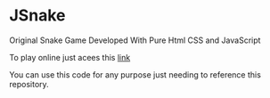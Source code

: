 # JSnake
Original Snake Game Developed With Pure Html CSS and JavaScript

To play online just acees this [link](https://jsnakeacg.000webhostapp.com/JSnake/index.html)

You can use this code for any purpose just needing to reference this repository.
